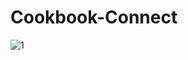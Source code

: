 # Cookbook-Connect
![1](https://github.com/gimhanadeshan/Cookbook-Connect/assets/121726363/456addc6-3539-45f9-acec-d59689c50795)

